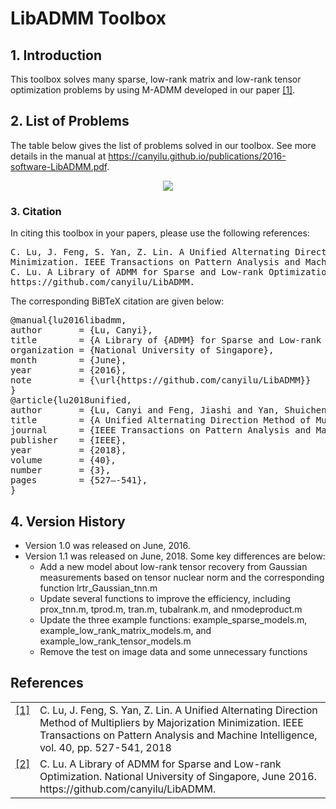 # LibADMM Toolbox

## 1. Introduction

This toolbox solves many sparse, low-rank matrix and low-rank tensor optimization problems by using M-ADMM developed in our paper <a class="footnote-reference" href="#id2" id="id1">[1]</a>. 

## 2. List of Problems

The table below gives the list of problems solved in our toolbox. See more details in the manual at <a href="../publications/2016-software-LibADMM.pdf" class="textlink" target="_blank">https://canyilu.github.io/publications/2016-software-LibADMM.pdf</a>. 

<p align="center"> 
<img src="https://github.com/canyilu/LibADMM/blob/master/tab_problemlist.JPG">
</p>

### 3. Citation

<p>In citing this toolbox in your papers, please use the following references:</p>

<div class="highlight-none"><div class="highlight"><pre>
C. Lu, J. Feng, S. Yan, Z. Lin. A Unified Alternating Direction Method of Multipliers by Majorization 
Minimization. IEEE Transactions on Pattern Analysis and Machine Intelligence, vol. 40, pp. 527-541, 2018
C. Lu. A Library of ADMM for Sparse and Low-rank Optimization. National University of Singapore, June 2016.
https://github.com/canyilu/LibADMM.
</pre></div>
  

<p>The corresponding BiBTeX citation are given below:</p>
<div class="highlight-none"><div class="highlight"><pre>
@manual{lu2016libadmm,
author       = {Lu, Canyi},
title        = {A Library of {ADMM} for Sparse and Low-rank Optimization},
organization = {National University of Singapore},
month        = {June},
year         = {2016},
note         = {\url{https://github.com/canyilu/LibADMM}}
}
@article{lu2018unified,
author       = {Lu, Canyi and Feng, Jiashi and Yan, Shuicheng and Lin, Zhouchen},
title        = {A Unified Alternating Direction Method of Multipliers by Majorization Minimization},
journal      = {IEEE Transactions on Pattern Analysis and Machine Intelligence},
publisher    = {IEEE},
year         = {2018},
volume       = {40},
number       = {3},
pages        = {527—-541},
}</pre></div>

## 4. Version History
- Version 1.0 was released on June, 2016.
- Version 1.1 was released on June, 2018. Some key differences are below:
  + Add a new model about low-rank tensor recovery from Gaussian measurements based on tensor nuclear norm and the corresponding function lrtr_Gaussian_tnn.m
  + Update several functions to improve the efficiency, including prox_tnn.m, tprod.m, tran.m, tubalrank.m, and nmodeproduct.m
  + Update the three example functions: example_sparse_models.m, example_low_rank_matrix_models.m, and example_low_rank_tensor_models.m
  + Remove the test on image data and some unnecessary functions

## References
<table class="docutils footnote" frame="void" id="id2" rules="none">
<colgroup><col class="label" /><col /></colgroup>
<tbody valign="top">
<tr><td class="label"><a class="fn-backref" href="#id2">[1]</a></td><td>C. Lu, J. Feng, S. Yan, Z. Lin. A Unified Alternating Direction Method of Multipliers by Majorization Minimization. IEEE Transactions on Pattern Analysis and Machine Intelligence, vol. 40, pp. 527-541, 2018</td></tr>
<tr><td class="label"><a class="fn-backref" href="#id2">[2]</a></td><td>C. Lu. A Library of ADMM for Sparse and Low-rank Optimization. National University of Singapore, June 2016. https://github.com/canyilu/LibADMM.</td></tr>
</tbody>
</table>

